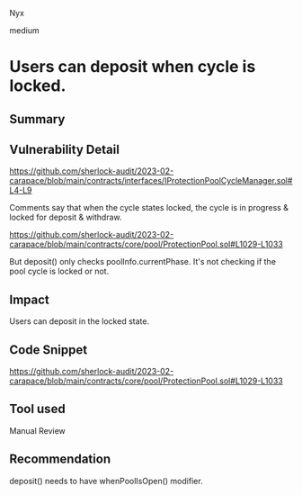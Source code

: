 Nyx

medium

# Users can deposit when cycle is locked.

## Summary

## Vulnerability Detail
https://github.com/sherlock-audit/2023-02-carapace/blob/main/contracts/interfaces/IProtectionPoolCycleManager.sol#L4-L9

Comments say that when the cycle states locked, the cycle is in progress & locked for deposit & withdraw. 

https://github.com/sherlock-audit/2023-02-carapace/blob/main/contracts/core/pool/ProtectionPool.sol#L1029-L1033

But deposit() only checks poolInfo.currentPhase. It's not checking if the pool cycle is locked or not.
## Impact
Users can deposit in the locked state.
## Code Snippet
https://github.com/sherlock-audit/2023-02-carapace/blob/main/contracts/core/pool/ProtectionPool.sol#L1029-L1033
## Tool used

Manual Review

## Recommendation
deposit() needs to have whenPoolIsOpen() modifier.